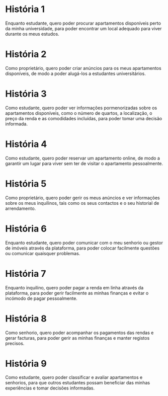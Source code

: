# História 1

Enquanto estudante, quero poder procurar apartamentos disponíveis perto da minha universidade, para poder encontrar um local adequado para viver durante os meus estudos.

# História 2

Como proprietário, quero poder criar anúncios para os meus apartamentos disponíveis, de modo a poder alugá-los a estudantes universitários.

# História 3

Como estudante, quero poder ver informações pormenorizadas sobre os apartamentos disponíveis, como o número de quartos, a localização, o preço da renda e as comodidades incluídas, para poder tomar uma decisão informada.

# História 4

Como estudante, quero poder reservar um apartamento online, de modo a garantir um lugar para viver sem ter de visitar o apartamento pessoalmente.

# História 5

Como proprietário, quero poder gerir os meus anúncios e ver informações sobre os meus inquilinos, tais como os seus contactos e o seu historial de arrendamento.

# História 6

Enquanto estudante, quero poder comunicar com o meu senhorio ou gestor de imóveis através da plataforma, para poder colocar facilmente questões ou comunicar quaisquer problemas.

# História 7

Enquanto inquilino, quero poder pagar a renda em linha através da plataforma, para poder gerir facilmente as minhas finanças e evitar o incómodo de pagar pessoalmente.

# História 8

Como senhorio, quero poder acompanhar os pagamentos das rendas e gerar facturas, para poder gerir as minhas finanças e manter registos precisos.

# História 9

Como estudante, quero poder classificar e avaliar apartamentos e senhorios, para que outros estudantes possam beneficiar das minhas experiências e tomar decisões informadas.
